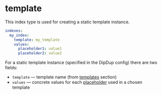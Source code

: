 # template

This index type is used for creating a static template instance.

```yaml
indexes:
  my_index:
    template: my_template
    values:
      placeholder1: value1
      placeholder2: value2
```

For a static template instance \(specified in the DipDup config\) there are two fields:

* `template` — template name \(from [templates](../templates.md) section\)
* `values` — concrete values for each [placeholder](../templates.md#placeholders) used in a chosen template
